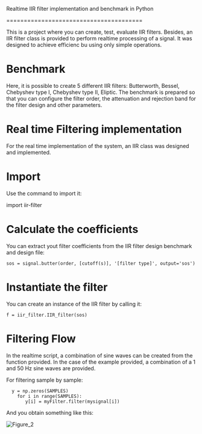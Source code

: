 
Realtime IIR filter implementation and benchmark in Python

=======================================


This is a project where you can create, test, evaluate IIR filters. Besides, an IIR filter class is provided to perform realtime
processing of a signal. It was designed to achieve efficienc bu using only simple operations. 

Benchmark
=========

Here, it is possible to create 5 different IIR filters: Butterworth, Bessel, Chebyshev type I, Chebyshev type II, Eliptic. The benchmark is prepared so that you can configure the filter order, the attenuation and rejection band for the filter design and other parameters. 

Real time Filtering implementation
=======

For the real time implementation of the system, an IIR class was designed and implemented. 

Import
======

Use the command to import it:

  import iir-filter

Calculate the coefficients
==========================

You can extract yout filter coefficients from the IIR filter design benchmark and design file:

    sos = signal.butter(order, [cutoff(s)], '[filter type]', output='sos')


Instantiate the filter
==================

You can create an instance of the IIR filter by calling it:

    f = iir_filter.IIR_filter(sos)

Filtering Flow
====

In the realtime script, a combination of sine waves can be created from the function provided. In the case of the example provided, a combination of a 1 and 50 Hz sine waves are provided.

For filtering sample by sample:
````
  y = np.zeros(SAMPLES)
    for i in range(SAMPLES):
       y[i] = myFilter.filter(mysignal[i])
````

And you obtain something like this:

![Figure_2](https://user-images.githubusercontent.com/16301652/101928475-ee7a5700-3bd5-11eb-9cdb-1f15a0c49a4d.png)











